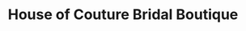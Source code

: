 ---
title: "House of Couture Bridal Boutique"
url: /newport/house-of-couture-bridal-boutique/
shop: Kleidung
---